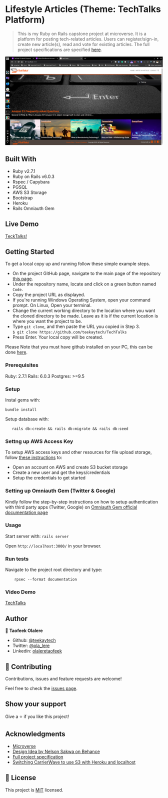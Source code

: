 # Lifestyle Articles (Theme: TechTalks Platform)

> This is my Ruby on Rails capstone project at microverse. It is a platform for posting tech-related articles. Users can register/sign-in, create new article(s), read and vote for existing articles. The full project specifications are specified [here](https://www.notion.so/Lifestyle-articles-b82a5f10122b4cec924cd5d4a6cf7561).

![screenshot](/app/assets/images/screenshot.png)

## Built With

- Ruby v2.7.1
- Ruby on Rails v6.0.3
- Rspec / Capybara
- PGSQL
- AWS S3 Storage
- Bootstrap
- Heroku
- Rails Omniauth Gem

## Live Demo
[TeckTalks!](https://vast-citadel-76441.herokuapp.com/)


## Getting Started

To get a local copy up and running follow these simple example steps.
- On the project GitHub page, navigate to the main page of the repository [this page](https://github.com/teekaytech/TechTalks).
- Under the repository name, locate and click on a green button named `Code`. 
- Copy the project URL as displayed.
- If you're running Windows Operating System, open your command prompt. On Linux, Open your terminal.
- Change the current working directory to the location where you want the cloned directory to be made. Leave as it is if the current location is where you want the project to be.
- Type `git clone`, and then paste the URL you copied in Step 3.<br>
`$ git clone https://github.com/teekaytech/TechTalks`
- Press Enter. Your local copy will be created.

Please Note that you must have github installed on your PC, this can be done [here](https://gist.github.com/derhuerst/1b15ff4652a867391f03).

### Prerequisites

Ruby: 2.7.1
Rails: 6.0.3
Postgres: >=9.5

### Setup

Instal gems with:

```
bundle install
```

Setup database with:

```
   rails db:create && rails db:migrate && rails db:seed
```

### Settng up AWS Access Key
To setup AWS access keys and other resources for file upload storage, follow [these instructions](http://blog.thefirehoseproject.com/posts/switching-carrierwave-to-use-s3-with-heroku-and-localhost/) to:
- Open an account on AWS and create S3 bucket storage
- Create a new user and get the keys/credentials
- Setup the credentials to get started


### Setting up Omniauth Gem (Twitter & Google)
Kindly follow the step-by-step instructions on how to setup authentication with third party apps (Twitter, Google) on [Omniauth Gem official documentation page](https://github.com/zquestz/omniauth-google-oauth2)

### Usage

Start server with:
`rails server`

Open `http://localhost:3000/` in your browser.

### Run tests
Navigate to the project root directory and type:
```
    rpsec --format documentation
```


### Video Demo

[TechTalks](https://www.loom.com/share/7a118a3a1cc84674ae106f9eeed48bb2)

## Author

👤 **Taofeek Olalere**

- Github: [@teekaytech](https://github.com/teekaytech)
- Twitter: [@ola_lere](https://twitter.com/ola_lere)
- Linkedin: [olaleretaofeek](https://linkedin.com/in/olaleretaofeek)


## 🤝 Contributing

Contributions, issues and feature requests are welcome!

Feel free to check the [issues page](issues/).

## Show your support

Give a ⭐️ if you like this project!

## Acknowledgments

- [Microverse](https://.microverse.org/)
- [Design Idea by Nelson Sakwa on Behance](https://www.behance.net/gallery/14554909/liFEsTlye-Mobile-version)
- [Full project specification](https://www.notion.so/Lifestyle-articles-b82a5f10122b4cec924cd5d4a6cf7561)
- [Switching CarrierWave to use S3 with Heroku and localhost](http://blog.thefirehoseproject.com/posts/switching-carrierwave-to-use-s3-with-heroku-and-localhost/)

## 📝 License

This project is [MIT](lic.url) licensed.